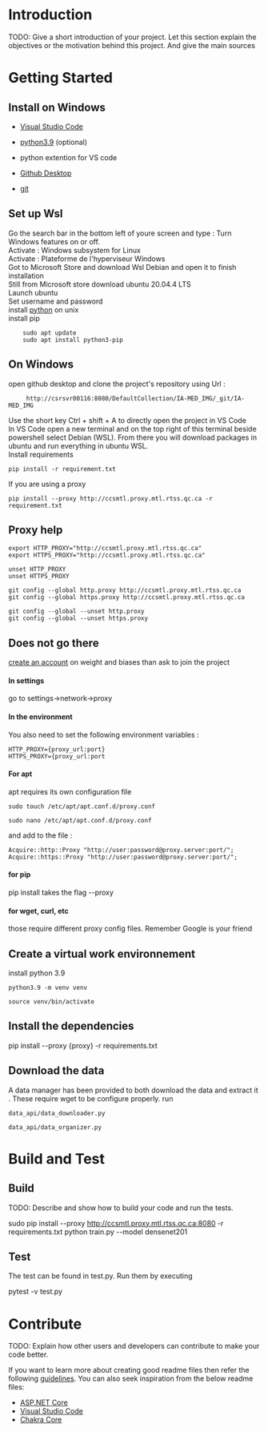 # Introduction 

TODO: Give a short introduction of your project. Let this section explain the objectives or the motivation behind this project. And give the main sources

# Getting Started
## Install on Windows

* [Visual Studio Code](https://code.visualstudio.com/)

* [python3.9](https://www.python.org/downloads/release/python-3913/) (optional)

* python extention for VS code

* [Github Desktop](https://www.python.org/downloads/release/python-3913/)

* [git](https://git-scm.com/downloads)


## Set up Wsl
Go the search bar in the bottom left of youre screen and type : Turn Windows features on or off. \
Activate : Windows subsystem for Linux \
Activate : Plateforme de l'hyperviseur Windows\
Got to Microsoft Store and download Wsl Debian and open it to finish installation\
Still from Microsoft store download ubuntu 20.04.4 LTS\
Launch ubuntu \
Set username and password \
install [python](https://phoenixnap.com/kb/how-to-install-python-3-ubuntu) on unix \
install pip
```
    sudo apt update
    sudo apt install python3-pip
```
## On Windows
open github desktop and clone the project's repository using Url : 
```
     http://csrsvr00116:8080/DefaultCollection/IA-MED_IMG/_git/IA-MED_IMG 
```
Use the short key Ctrl + shift + A to directly open the project in VS Code \
In VS Code open a new terminal and on the top right of this terminal beside powershell select Debian (WSL). From there you will download packages in ubuntu and run everything in ubuntu WSL.\
Install requirements
```
pip install -r requirement.txt
```
If you are using a proxy
```
pip install --proxy http://ccsmtl.proxy.mtl.rtss.qc.ca -r requirement.txt
```
## Proxy help
```
export HTTP_PROXY="http://ccsmtl.proxy.mtl.rtss.qc.ca"
export HTTPS_PROXY="http://ccsmtl.proxy.mtl.rtss.qc.ca"

unset HTTP_PROXY 
unset HTTPS_PROXY 

git config --global http.proxy http://ccsmtl.proxy.mtl.rtss.qc.ca    
git config --global https.proxy http://ccsmtl.proxy.mtl.rtss.qc.ca

git config --global --unset http.proxy 
git config --global --unset https.proxy 
```
## Does not go there

[create an account](https://wandb.ai/site) on weight and biases than ask to join the project
#### In settings 
go to settings->network->proxy

#### In the environment

You also need to set the following environment variables :
```
HTTP_PROXY={proxy_url:port}
HTTPS_PROXY={proxy_url:port
```

#### For apt

apt requires its own configuration file
```
sudo touch /etc/apt/apt.conf.d/proxy.conf
```

```
sudo nano /etc/apt/apt.conf.d/proxy.conf
```

and add to the file :

```
Acquire::http::Proxy "http://user:password@proxy.server:port/";
Acquire::https::Proxy "http://user:password@proxy.server:port/";
```
#### for pip 
pip install takes the flag --proxy

#### for wget, curl, etc 
those require different proxy config files. Remember Google is your friend
## Create a virtual work environnement
install python 3.9
```
python3.9 -m venv venv
```
```
source venv/bin/activate
```
## Install the dependencies
pip install --proxy {proxy} -r requirements.txt




## Download the data
A data manager has been provided to both download the data and extract it .
These require wget to be configure properly. 
run 
````
data_api/data_downloader.py
````


````
data_api/data_organizer.py
````
# Build and Test

## Build
TODO: Describe and show how to build your code and run the tests.

sudo pip install --proxy http://ccsmtl.proxy.mtl.rtss.qc.ca:8080 -r requirements.txt
python train.py --model densenet201 

## Test
The test can be found in test.py. 
Run them by executing 

pytest -v test.py
# Contribute
TODO: Explain how other users and developers can contribute to make your code better. 

If you want to learn more about creating good readme files then refer the following [guidelines](https://docs.microsoft.com/en-us/azure/devops/repos/git/create-a-readme?view=azure-devops). You can also seek inspiration from the below readme files:
- [ASP.NET Core](https://github.com/aspnet/Home)
- [Visual Studio Code](https://github.com/Microsoft/vscode)
- [Chakra Core](https://github.com/Microsoft/ChakraCore)
